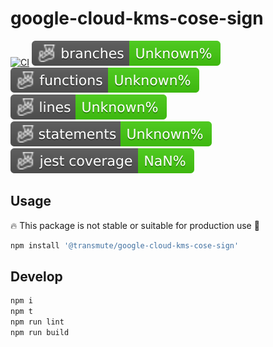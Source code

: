# google-cloud-kms-cose-sign

[![CI](https://github.com/transmute-industries/google-cloud-kms-cose-sign/actions/workflows/ci.yml/badge.svg)](https://github.com/transmute-industries/google-cloud-kms-cose-sign/actions/workflows/ci.yml)
![Branches](./badges/coverage-branches.svg)
![Functions](./badges/coverage-functions.svg)
![Lines](./badges/coverage-lines.svg)
![Statements](./badges/coverage-statements.svg)
![Jest coverage](./badges/coverage-jest%20coverage.svg)

## Usage

🔥 This package is not stable or suitable for production use 🚧

```bash
npm install '@transmute/google-cloud-kms-cose-sign'
```

## Develop

```bash
npm i
npm t
npm run lint
npm run build
```
